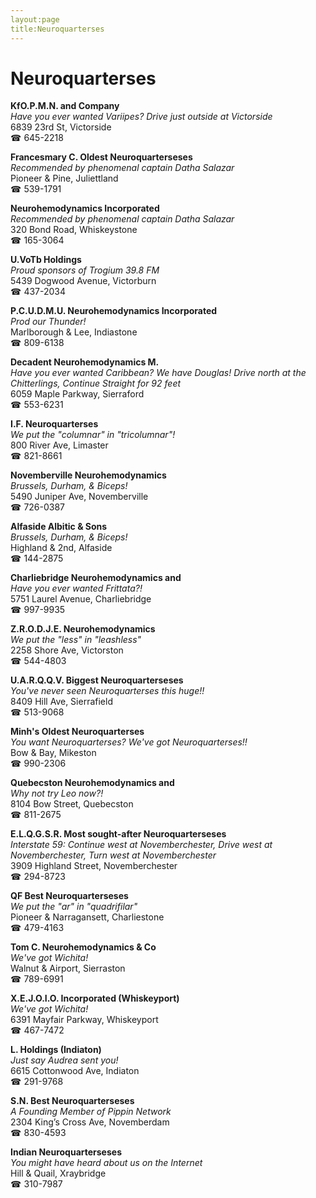 ```yaml
---
layout:page
title:Neuroquarterses
---
```

# Neuroquarterses

**KfO.P.M.N. and Company**  
_Have you ever wanted Variipes? 
Drive just outside at Victorside_  
6839 23rd St, Victorside  
☎ 645-2218



**Francesmary C. Oldest Neuroquarterseses**  
_Recommended by phenomenal captain Datha Salazar_  
Pioneer & Pine, Juliettland  
☎ 539-1791



**Neurohemodynamics Incorporated**  
_Recommended by phenomenal captain Datha Salazar_  
320 Bond Road, Whiskeystone  
☎ 165-3064



**U.VoTb Holdings**  
_Proud sponsors of Trogium 39.8 FM_  
5439 Dogwood Avenue, Victorburn  
☎ 437-2034



**P.C.U.D.M.U. Neurohemodynamics Incorporated**  
_Prod our Thunder!_  
Marlborough & Lee, Indiastone  
☎ 809-6138



**Decadent Neurohemodynamics M.**  
_Have you ever wanted Caribbean? We have Douglas! 
Drive north at the Chitterlings, Continue Straight for 92 feet_  
6059 Maple Parkway, Sierraford  
☎ 553-6231



**I.F. Neuroquarterses**  
_We put the "columnar" in "tricolumnar"!_  
800 River Ave, Limaster  
☎ 821-8661



**Novemberville Neurohemodynamics**  
_Brussels, Durham, & Biceps!_  
5490 Juniper Ave, Novemberville  
☎ 726-0387



**Alfaside Albitic & Sons**  
_Brussels, Durham, & Biceps!_  
Highland & 2nd, Alfaside  
☎ 144-2875



**Charliebridge Neurohemodynamics and**  
_Have you ever wanted Frittata?!_  
5751 Laurel Avenue, Charliebridge  
☎ 997-9935



**Z.R.O.D.J.E. Neurohemodynamics**  
_We put the "less" in "leashless"_  
2258 Shore Ave, Victorston  
☎ 544-4803



**U.A.R.Q.Q.V. Biggest Neuroquarterseses**  
_You've never seen Neuroquarterses this huge!!_  
8409 Hill Ave, Sierrafield  
☎ 513-9068



**Minh's Oldest Neuroquarterses**  
_You want Neuroquarterses? We've got Neuroquarterses!!_  
Bow & Bay, Mikeston  
☎ 990-2306



**Quebecston Neurohemodynamics and**  
_Why not try Leo now?!_  
8104 Bow Street, Quebecston  
☎ 811-2675



**E.L.Q.G.S.R. Most sought-after Neuroquarterseses**  
_Interstate 59: Continue west at Novemberchester, Drive west at Novemberchester, Turn west at Novemberchester_  
3909 Highland Street, Novemberchester  
☎ 294-8723



**QF Best Neuroquarterseses**  
_We put the "ar" in "quadrifilar"_  
Pioneer & Narragansett, Charliestone  
☎ 479-4163



**Tom C. Neurohemodynamics & Co**  
_We've got Wichita!_  
Walnut & Airport, Sierraston  
☎ 789-6991



**X.E.J.O.I.O. Incorporated (Whiskeyport)**  
_We've got Wichita!_  
6391 Mayfair Parkway, Whiskeyport  
☎ 467-7472



**L. Holdings (Indiaton)**  
_Just say Audrea sent you!_  
6615 Cottonwood Ave, Indiaton  
☎ 291-9768



**S.N. Best Neuroquarterseses**  
_A Founding Member of Pippin Network_  
2304 King’s Cross Ave, Novemberdam  
☎ 830-4593



**Indian Neuroquarterseses**  
_You might have heard about us on the Internet_  
Hill & Quail, Xraybridge  
☎ 310-7987



